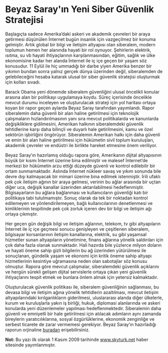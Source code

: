 # Beyaz Saray'ın Yeni Siber Güvenlik Stratejisi

Başlagıçta sadece Amerika’daki askeri ve akademik çevreleri bir araya getirmesi düşünülen İnternet bugün insanlık için 
vazgeçilmez bir konuma gelmiştir. Artık global bir bilgi ve iletişim altyapısı olan siberalem, modern toplumun hemen her 
alanında hayati bir rol oynuyor. Şehirlerin elektrik, ısıtma, su vb hayati ihtiyaçlarının karşılanmasından, eğitim, 
sağlık ve ülke ekonomisine kadar her alanda İnternet ile iç içe geçen bir yaşam söz konusudur. 11 Eylül ile hiç ummadığı 
bir darbe yiyen Amerika benzer bir yıkımın bundan sonra yalnız gerçek dünya üzerinden değil, siberalemden de gelebileceğini 
hesaba katarak ulusal bir siber güvenlik stratejisi oluşturmak için kolları sıvadı.

Barack Obama yeni dönemde siberalem güvenliğini ulusal öncelikli konular arasına alan bir politikayı uygulamaya koydu. 
Süreç içerisinde öncelikle mevcut durumu inceleyen ve oluşturulacak strateji için yol haritası ortaya koyan bir rapor 
geçen aylarda Beyaz Saray tarafından yayımlandı. Rapor siberalemin daha güvenli bir alan haline getirilmesi için teknolojik 
çalışmaların hızlandırılmasının yanı sıra mevcut politikalarda ve kanunlarda değişikliklere gidilmesini, Amerikan halkının 
siberalemdeki güvenlik tehtidlerine karşı daha bilinçli ve duyarlı hale getirilmesini, kamu ve özel sektörün işbirliğini 
öngörüyor. Siberalemin Amerikan halkı için daha güvenli ve emin bir alan haline getirilmesi için hükümetin sivil toplum 
kuruluşları, akademik çevreler ve endüstri ile birlikte hareket etmesine önem veriliyor.

Beyaz Saray’ın hazırlamış olduğu rapora göre, Amerikanın dijital altyapısının büyük bir kısmı İnternet üzerine bina 
edilmiştir ve malesef İnternet’de merkezi bir hükümetin arzu ettiği düzeyde güvenli ve kontrol edilebilir bir ortam 
sunmamaktadır. Aslında İnternet nükleer savaş ve yıkım sonunda bile devre dışı kalmayacak bir mimari üzerine bina edilmek 
istenmiştir. İrili ufaklı pek çok iletişim ağının bir araya gelmesi, verinin bu ağlar arasında bir uçtan diğer uca, 
değişik kanallar üzerinden aktarılabilmesi hedeflenmiştir. Bilgisayarların bu ağlara bağlanması ve kullanıcıların güvenliği 
katı bir politikaya tabi tutulmamıştır. Sonuç olarak da tek bir noktadan kontrol edilemeyen ve yönlendirilemeyen, bağlı 
kullanıcılarının denetlenmesi ve kimliklerinin tespitinde pek çok zorluk içeren dev bir bilgi ve iletişim ağı ortaya çıkmıştır.

Her geçen gün değişik bilgi ve iletişim ağlarının, telekom, tv gibi altyapıların İnternet ile iç içe geçmesi sonucu 
genişleyen ve çeşitlenen siberalem, bilgisayar korsanlarının iletişim kanallarına, elektrik, su gibi yaşamsal hizmetler 
sunan altyapıların yönetimine, finans ağlarına yönelik saldırıları için çok daha fazla olanak sunmaktadır. Hali hazırda 
bile yüzlerce milyon doların ve hayati öneme sahip gizli bilgilerin bu ağ üzerinden yütürülmesi ile sonuçlanan, gündelik 
yaşam ve ekonomi için kritik öneme sahip altyapı hizmetlerinin kesintiye uğramasına neden olan sabotajlar söz konusu 
olmuştur. Rapora göre mevcut çalışmalar, siberalemdeki güvenlik açıklarını ve hergün sürekli gelişen dijital servislerle 
ortaya çıkan yeni güvenlik ihtiyaçlarını tespit etmek ve bunlara önlem almak için yetersiz kalmaktadır.

Oluşturulacak güvenlik politikası ile, siberalem güvenliğinin sağlanması, bu devasa bilgi ve iletişim ağına yönelik 
tehtidlerin azaltılması, mevcut iletişim altyapılarındaki kırılganlıkların giderilmesi, uluslararası alanda diğer ülkelerle, 
kurum ve kuruluşlarla yakın iş birliği, hukuk, diplomasi alanlarında ve askeri konularda yeni düzenlemeler yapılması 
hedeflenmektedir. Siberalemin daha güvenli ve emniyetli bir hale getirilmesi için atılacak adımların aynı zamanda bireylerin 
yaratıcılıklarına, sosyal özgürlüklerine, ekonomik zenginliğe ve serbest ticarete de zarar vermemesi gerekiyor. 
Beyaz Saray’ın hazırladığı raporun orjinaline [buradan](http://nsarchive2.gwu.edu/NSAEBB/NSAEBB424/docs/Cyber-028.pdf) 
erişebilirsiniz.

**Not:** Bu yazı ilk olarak 1 Kasım 2009 tarihinde www.skyturk.net haber sitesinde yayımlanmıştır.


